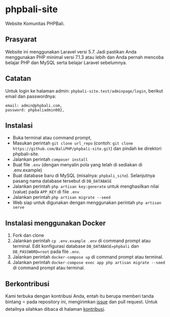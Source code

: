 # phpbali-site
Website Komunitas PHPBali.

## Prasyarat
Website ini menggunakan Laravel versi 5.7. Jadi pastikan Anda menggunakan PHP minimal versi 7.1.3 atau lebih dan Anda pernah mencoba belajar PHP dan MySQL serta belajar Laravel sebelumnya.

## Catatan
Untuk login ke halaman admin: `phpbali-site.test/adminpage/login`, berikut email dan passwordnya:
```
email: admin@phpbali.com,
password: phpbaliadmin002,
```

## Instalasi
* Buka terminal atau command prompt,
* Masukan perintah ```git clone url_repo``` (contoh: ```git clone https://github.com/BaliPHP/phpbali-site.git```) dan pindah ke direktori phpbali-site.
* Jalankan perintah ```composer install```
* Buat file ```.env``` (dengan menyalin pola yang telah di sediakan di .env.example)
* Buat database baru di MySQL (misalnya: ```phpbali_site```). Selanjutnya pasang nama database tersebut
di `DB_DATABASE`
* Jalankan perintah ```php artisan key:generate``` untuk menghasilkan nilai (value) pada `APP_KEY` di file ```.env```
* Jalankan perintah ```php artisan migrate --seed```
* Web siap untuk digunakan dengan menggunakan perintah ```php artisan serve```

## Instalasi menggunakan Docker
1. Fork dan clone
1. Jalankan perintah `cp .env.example .env` di command prompt atau terminal. Edit konfigurasi database `DB_DATABASE=phpbali` dan `DB_PASSWORD=root` pada file `.env`.
1. Jalankan perintah `docker-compose up` di command prompt atau terminal.
1. Jalankan perintah `docker-compose exec app php artisan migrate --seed` di command prompt atau terminal.

## Berkontribusi
Kami terbuka dengan kontribusi Anda, entah itu berupa memberi tanda bintang ⭐️ pada repository ini, mengirimkan [issue](https://github.com/BaliPHP/phpbali-site/issues) dan pull request. Untuk detailnya silahkan dibaca di halaman [kontribusi](CONTRIBUTING.md).
